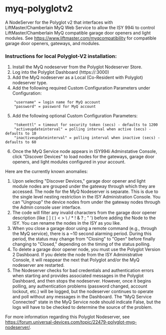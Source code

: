 # myq-polyglotv2
A NodeServer for the Polyglot v2 that interfaces with LiftMaster/Chamberlain MyQ Web Service to allow the ISY 994i to control LiftMaster/Chamberlain MyQ compatible garage door openers and light modules. See https://www.liftmaster.com/myqcompatibility for compatible garage door openers, gateways, and modules.

### Instructions for local Polyglot-V2 installation:

1. Install the MyQ nodeserver from the Polyglot Nodeserver Store.
2. Log into the Polyglot Dashboard (https://<Polyglot Server address>:3000)
3. Add the MyQ nodeserver as a Local (Co-Resident with Polyglot) nodeserver type.
4. Add the following required Custom Configuration Parameters under Configuration:
```
    "username" = login name for MyQ account
    "password" = password for MyQ account
```
5. Add the following optional Custom Configuration Parameters:
```
    "tokenttl" = timeout for security token (secs) - defaults to 1200
    "activeupdateinterval" = polling interval when active (secs) - defaults to 10
    "inactiveupdateinterval" = polling interval when inactive (secs) - defaults to 60
```
6. Once the MyQ Service node appears in ISY994i Adminstative Console, click "Discover Devices" to load nodes for the gateways, garage door openers, and light modules configured in your account.

Here are the currently known anomalies:

1. Upon selecting "Discover Devices," garage door opener and light module nodes are grouped under the gateway through which they are accessed. The node for the MyQ Nodeserver is separate. This is due to the single level nesting restriction in the ISY Administration Console. You can "Ungroup" the device nodes from under the gateway nodes through the Admin console user interface.
2. The code will filter any invalid characters from the garage door opener description (like [ ] ( ) < > \ / * ! & ? ; " ') before adding the Node to the ISY. You can rename the nodes in the ISY as you like.
3. When you close a garage door using a remote command (e.g., through the MyQ service), there is a ~10 second alarming period. During this period, the status may change from "Closing" to "Open" before finally changing to "Closed," depending on the timing of the status polling.
4. To delete a garage door opener node, you must use the Polyglot Version 2 Dashboard. If you delete the node from the ISY Administrative Console, it will reappear the next that Polyglot and/or the MyQ nodeserver are restarted.
5. The Nodeserver checks for bad credentials and authentication errors when starting and provides associated messages in the Polyglot Dashboard, and then stops the nodeserver. However, once it begins polling, any authentication problems (password changed, account lockout, etc.) will be logged, but the nodeserver continues to operate and poll without any messages in the Dashboard. The "MyQ Service Connected" state in the MyQ Service node should indicate False, but the logs will have to be checked to determine the source of the problem.

For more information regarding this Polyglot Nodeserver, see https://forum.universal-devices.com/topic/22479-polyglot-myq-nodeserver/.
